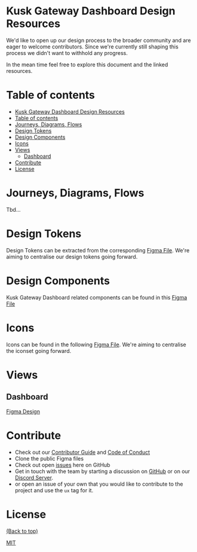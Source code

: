 # Kusk Gateway Dashboard Design Resources

We'd like to open up our design process to the broader community and are eager to welcome contributors. Since we're currently still shaping this process we didn't want to withhold any progress.

In the mean time feel free to explore this document and the linked resources.

# Table of contents

- [Kusk Gateway Dashboard Design Resources](#kusk-gateway-dashboard-design-resources)
- [Table of contents](#table-of-contents)
- [Journeys, Diagrams, Flows](#journeys-diagrams-flows)
- [Design Tokens](#design-tokens)
- [Design Components](#design-components)
- [Icons](#icons)
- [Views](#views)
  - [Dashboard](#dashboard)
- [Contribute](#contribute)
- [License](#license)

# Journeys, Diagrams, Flows

Tbd...

# Design Tokens

Design Tokens can be extracted from the corresponding [Figma File](https://www.figma.com/file/wecNPLnwPgaQiZaXDWolSa/?node-id=201%3A2110). We're aiming to centralise our design tokens going forward.

# Design Components

Kusk Gateway Dashboard related components can be found in this [Figma File](https://www.figma.com/file/wecNPLnwPgaQiZaXDWolSa/?node-id=201%3A2110)

# Icons

Icons can be found in the following [Figma File](https://www.figma.com/file/wecNPLnwPgaQiZaXDWolSa/?node-id=201%3A2187). We're aiming to centralise the iconset going forward.

# Views

## Dashboard

[Figma Design](https://www.figma.com/file/wecNPLnwPgaQiZaXDWolSa/?node-id=74%3A1672)

# Contribute

- Check out our [Contributor Guide](https://github.com/kubeshop/.github/blob/main/CONTRIBUTING.md) and
  [Code of Conduct](https://github.com/kubeshop/.github/blob/main/CODE_OF_CONDUCT.md)
- Clone the public Figma files 
- Check out open [issues](https://github.com/kubeshop/kusk-gateway/issues) here on GitHub
- Get in touch with the team by starting a discussion on [GitHub](https://github.com/kubeshop/kusk-gateway/discussions) or on our [Discord Server](https://discord.gg/uNuhy6GDyn).
- or open an issue of your own that you would like to contribute to the project and use the `ux` tag for it.

# License

[(Back to top)](#table-of-contents)

[MIT](https://mit-license.org/)
